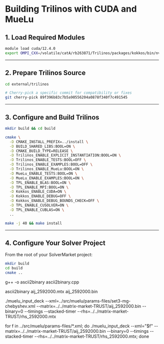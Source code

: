 # Building Trilinos with CUDA and MueLu

## 1. Load Required Modules

```bash
module load cuda/12.4.0
export OMPI_CXX=/volatile/catA/rb263871/Trilinos/packages/kokkos/bin/nvcc_wrapper 
```
---

## 2. Prepare Trilinos Source

```bash
cd external/trilinos

# Cherry-pick a specific commit for compatibility or fixes
git cherry-pick 89f396b83c7b5a90556204a0878f340f7c491545
```
---

## 3. Configure and Build Trilinos

```bash
mkdir build && cd build

cmake \
  -D CMAKE_INSTALL_PREFIX=../install \
  -D BUILD_SHARED_LIBS:BOOL=ON \
  -D CMAKE_BUILD_TYPE=RELEASE \
  -D Trilinos_ENABLE_EXPLICIT_INSTANTIATION:BOOL=ON \
  -D Trilinos_ENABLE_TESTS:BOOL=OFF \
  -D Trilinos_ENABLE_EXAMPLES:BOOL=OFF \
  -D Trilinos_ENABLE_MueLu:BOOL=ON \
  -D MueLu_ENABLE_TESTS:BOOL=ON \
  -D MueLu_ENABLE_EXAMPLES:BOOL=ON \
  -D TPL_ENABLE_BLAS:BOOL=ON \
  -D TPL_ENABLE_MPI:BOOL=ON \
  -D Kokkos_ENABLE_CUDA=ON \
  -D Kokkos_ENABLE_DEBUG=OFF \
  -D Kokkos_ENABLE_DEBUG_BOUNDS_CHECK=OFF \
  -D TPL_ENABLE_CUSOLVER=ON \
  -D TPL_ENABLE_CUBLAS=ON \
  ..

make -j 40 && make install
```

---

## 4. Configure Your Solver Project

From the root of your SolverMarket project:

```bash
mkdir build
cd build
cmake ..
```

g++ -o ascii2binary ascii2binary.cpp 

ascii2binary aij_2592000.mtx aij_2592000.bin

./muelu_input_deck --xml=../src/muelu/params-files/set3-mg-chebyshev.xml  --matrix=../../matrix-market-TRUST/aij_2592000.bin --binary=0 --timings --stacked-timer --rhs=../../matrix-market-TRUST/rhs_2592000.mtx 

for f in ../src/muelu/params-files/*.xml; do ./muelu_input_deck --xml="$f" --matrix=../../matrix-market-TRUST/aij_2592000.bin --binary=0 --timings --stacked-timer --rhs=../../matrix-market-TRUST/rhs_2592000.mtx; done
